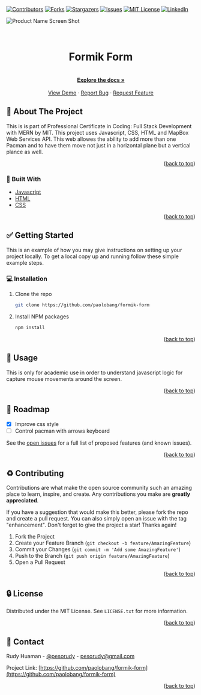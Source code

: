 <div id="top"></div>
<!--
*** Thanks for checking out the Best-README-Template. If you have a suggestion
*** that would make this better, please fork the repo and create a pull request
*** or simply open an issue with the tag "enhancement".
*** Don't forget to give the project a star!
*** Thanks again! Now go create something AMAZING! :D
-->



<!-- PROJECT SHIELDS -->
<!--
*** I'm using markdown "reference style" links for readability.
*** Reference links are enclosed in brackets [ ] instead of parentheses ( ).
*** See the bottom of this document for the declaration of the reference variables
*** for contributors-url, forks-url, etc. This is an optional, concise syntax you may use.
*** https://www.markdownguide.org/basic-syntax/#reference-style-links
-->
[![Contributors][contributors-shield]][contributors-url]
[![Forks][forks-shield]][forks-url]
[![Stargazers][stars-shield]][stars-url]
[![Issues][issues-shield]][issues-url]
[![MIT License][license-shield]][license-url]
[![LinkedIn][linkedin-shield]][linkedin-url]


![Product Name Screen Shot][product-screenshot]
<!-- PROJECT LOGO -->
<br />
<div align="center">
<h1 align="center">Formik Form</h1>

  <p align="center">
    <br />
    <a href="https://github.com/paolobang/formik-form" ><strong>Explore the docs »</strong></a>
    <br />
    <br />
    <a href="https://paolobang.github.io/formik-form/" target="_blank">View Demo</a>
    ·
    <a href="https://github.com/paolobang/formik-form/issues">Report Bug</a>
    ·
    <a href="https://github.com/paolobang/formik-form/issues">Request Feature</a>
  </p>
</div>



<!-- ABOUT THE PROJECT -->
## :open_file_folder: About The Project



This is is part of Professional Certificate in Coding: Full Stack Development with MERN by MIT. This project uses Javascript, CSS, HTML and MapBox Web Services API. This web allowes the ability to add more than one Pacman and to have them move not just in a horizontal plane but a vertical plance as well.

<p align="right">(<a href="#top">back to top</a>)</p>



### :rocket: Built With

* [Javascript](https://developer.mozilla.org/en-US/docs/Web/JavaScript)
* [HTML](https://developer.mozilla.org/en-US/docs/Web/HTML)
* [CSS](https://developer.mozilla.org/en-US/docs/Web/CSS)

<p align="right">(<a href="#top">back to top</a>)</p>



<!-- GETTING STARTED -->
## :white_check_mark: Getting Started

This is an example of how you may give instructions on setting up your project locally.
To get a local copy up and running follow these simple example steps.

### :computer: Installation

1. Clone the repo
   ```sh
   git clone https://github.com/paolobang/formik-form
   ```
2. Install NPM packages
   ```sh
   npm install
   ```

<p align="right">(<a href="#top">back to top</a>)</p>



<!-- USAGE EXAMPLES -->
## :pencil: Usage

This is only for academic use in order to understand javascript logic for capture mouse movements around the screen. 



<p align="right">(<a href="#top">back to top</a>)</p>



<!-- ROADMAP -->
## :dart: Roadmap

- [x] Improve css style
- [ ] Control pacman with arrows keyboard

See the [open issues](https://github.com/paolobang/formik-form/issues) for a full list of proposed features (and known issues).

<p align="right">(<a href="#top">back to top</a>)</p>



<!-- CONTRIBUTING -->
## :recycle: Contributing

Contributions are what make the open source community such an amazing place to learn, inspire, and create. Any contributions you make are **greatly appreciated**.

If you have a suggestion that would make this better, please fork the repo and create a pull request. You can also simply open an issue with the tag "enhancement".
Don't forget to give the project a star! Thanks again!

1. Fork the Project
2. Create your Feature Branch (`git checkout -b feature/AmazingFeature`)
3. Commit your Changes (`git commit -m 'Add some AmazingFeature'`)
4. Push to the Branch (`git push origin feature/AmazingFeature`)
5. Open a Pull Request

<p align="right">(<a href="#top">back to top</a>)</p>



<!-- LICENSE -->
## :lock: License

Distributed under the MIT License. See `LICENSE.txt` for more information.

<p align="right">(<a href="#top">back to top</a>)</p>



<!-- CONTACT -->
## :wave: Contact

Rudy Huaman - [@pesorudy](https://twitter.com/pesorudy) - pesorudy@gmail.com

Project Link: [https://github.com/paolobang/formik-form](https://github.com/paolobang/formik-form)

<p align="right">(<a href="#top">back to top</a>)</p>


<!-- MARKDOWN LINKS & IMAGES -->
<!-- https://www.markdownguide.org/basic-syntax/#reference-style-links -->
[contributors-shield]: https://img.shields.io/github/contributors/paolobang/formik-form.svg?style=for-the-badge
[contributors-url]: https://github.com/paolobang/formik-form/graphs/contributors
[forks-shield]: https://img.shields.io/github/forks/paolobang/formik-form.svg?style=for-the-badge
[forks-url]: https://github.com/paolobang/formik-form/network/members
[stars-shield]: https://img.shields.io/github/stars/paolobang/formik-form.svg?style=for-the-badge
[stars-url]: https://github.com/paolobang/formik-form/stargazers
[issues-shield]: https://img.shields.io/github/issues/paolobang/formik-form.svg?style=for-the-badge
[issues-url]: https://github.com/paolobang/formik-form/issues
[license-shield]: https://img.shields.io/github/license/paolobang/formik-form.svg?style=for-the-badge
[license-url]: https://github.com/paolobang/formik-form/blob/master/LICENSE.txt
[linkedin-shield]: https://img.shields.io/badge/-LinkedIn-black.svg?style=for-the-badge&logo=linkedin&colorB=555
[linkedin-url]: https://www.linkedin.com/in/rudyhuaman/
[product-screenshot]: /assets/screen.gif